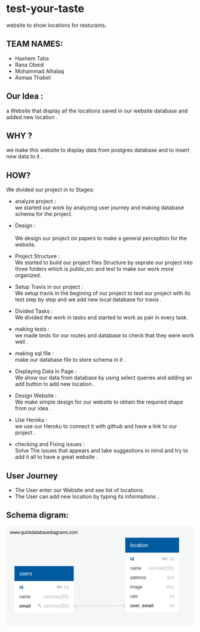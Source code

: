 # test-your-taste
website to show locations for resturants.

## TEAM NAMES:
- Hashem Taha
- Rana Obeid 
- Mohammad Alhalaq 
- Asmaa Thabet

## Our Idea : 
  a Website that display all the locations saved in our website database and added new location .

## WHY ? 
  we make this website to display data from postgres database and to insert new data to it . 

## HOW?
We divided our project in to Stages:
<br>
* analyze project :
<br> we started our work by analyzing user journey and making database schema for the project.

* Design :  
<br> We design our project on papers to make a general perception for the website.

* Project Structure : 
<br> We started to build our project files Structure by seprate our project into three folders which is public,src and test to make our work more organized.

* Setup Travis in our project : 
<br> We setup travis in the begining of our project 
to test our project with its test step by step and we add new local database for travis   .  

* Divided Tasks :
<br> We divided the work in tasks and started to work as pair in every task.

* making tests : 
<br> we made tests for our routes and database to check that they were work well .

* making sql file : 
<br> make our database file to store schema in it .

* Displaying Data In Page : 
<br> We show our data  from database by using select queries and adding an add button to add new location .

* Design Website : 
<br> We make simple design for our website to obtain the required shape from our idea .

* Use Heroku :
<br> we use our Heroku to connect it with github and have a link to our project . 

* checking and Fixing issues : 
<br> Solve The issues that appears and take suggestions in mind and try to add it all to have a great website . 

## User Journey
* The User enter our Website and see list of locations.
* The User can add new location by typing its informations .

## Schema digram:
![Screenshot](public/assets/testYourTaste.png)









